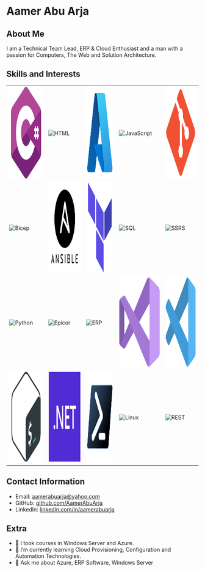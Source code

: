 # Aamer Abu Arja

## About Me
I am a Technical Team Lead, ERP & Cloud Enthusiast and a man with a passion for Computers, The Web and  Solution Architecture.

## Skills and Interests
<table>
 <tr>
  <td><img src="images/c-sharp.png" alt="C#" width="240" height="240" /></td>
  <td><img src=".png" alt="HTML" width="240" height="240" /></td>
  <td><img src="images/azure.png" alt="Azure" width="240" height="240" /></td>
  <td><img src=".png" alt="JavaScript" width="240" height="240" /></td>
  <td><img src="images/git.png" alt="Git" width="240" height="240" /></td>
 </tr>
 <tr>
  <td><img src=".png" alt="Bicep" width="240" height="240" /></td>
  <td><img src="images/ansible.png" alt="Ansible" width="240" height="240" /></td>
  <td><img src="images/terraform.png" alt="TerraForm" width="240" height="240" /></td>
  <td><img src=".png" alt="SQL" width="240" height="240" /></td>
  <td><img src=".png" alt="SSRS" width="240" height="240" /></td>
 </tr>
 <tr>
  <td><img src=".png" alt="Python" width="240" height="240" /></td>
  <td><img src=".png" alt="Epicor" width="240" height="240" /></td>
  <td><img src=".png" alt="ERP" width="240" height="240" /></td>
  <td><img src="images/visualstudio.png" alt="Visual Studio" width="240" height="240" /></td>
  <td><img src="images/vscode.png" alt="VS Code" width="240" height="240" /></td>
 </tr>
 <tr>
  <td><img src="images/bash.png" alt="Bash" width="240" height="240" /></td>
  <td><img src="images/dotnet.png" alt=".NET Core" width="240" height="240" /></td>
  <td><img src="images/powershell.png" alt="PowerShell" width="240" height="240" /></td>
  <td><img src=".png" alt="Linux" width="240" height="240" /></td>
  <td><img src=".png" alt="REST" width="240" height="240" /></td>
 </tr>
</table>

<!--
## Experience
### Software Developer at XYZ Corporation
*2018 - Present*

- Developed and maintained web applications using C#, ASP.NET, and MVC framework.
- Collaborated with cross-functional teams to deliver high-quality software solutions.
- Designed and optimized database schemas using SQL and Entity Framework.
- Implemented RESTful APIs for seamless integration with external systems.
- Utilized Git for version control and team collaboration.

### Freelance C# Developer
*2015 - 2018*

- Worked on diverse client projects, providing tailored C# solutions for their specific needs.
- Developed responsive web interfaces using HTML, CSS, and JavaScript.
- Designed and implemented database structures using SQL and Entity Framework.
- Delivered projects within agreed timelines, ensuring high-quality code and client satisfaction.

## Education
### Bachelor of Science in Computer Science
*University of ABC*
*2012 - 2016*

## Projects
- **E-commerce Web Application:** Developed a feature-rich e-commerce platform using C#, ASP.NET MVC, and MySQL. Implemented shopping cart functionality, order management, and secure payment integration.
- **Inventory Management System:** Designed and built a robust inventory management system for a retail client using C#, Entity Framework, and SQL Server. Integrated barcode scanning and reporting features for efficient stock management.
-->

## Contact Information
- Email: aamerabuarja@yahoo.com
- GitHub: [github.com/AamerAbuArja](https://github.com/aamerabuarja)
- LinkedIn: [linkedin.com/in/aamerabuarja](https://linkedin.com/in/aamerabuarja)

## Extra
- 🔭 I took courses in Windows Server and Azure.
- 🌱 I’m currently learning Cloud Provisioning, Configuration and Automation Technologies.
- 💬 Ask me about Azure, ERP Software, Windows Server

<!--
**AamerAbuArja/AamerAbuArja** is a ✨ _special_ ✨ repository because its `README.md` (this file) appears on your GitHub profile.

Here are some ideas to get you started:

- 📫 How to reach me: ...
- ⚡ Fun fact: ...
- 👯 I’m looking to collaborate on ...
- 🤔 I’m looking for help with ...
-->
